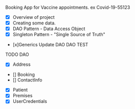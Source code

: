 Booking App for Vaccine appointments.
ex Covid-19-55123

- [x] Overview of project
- [x] Creating some data.
- [x] DAO Pattern - Data Access Object
- [x] Singleton Pattern - "Single Source of Truth"

- [x]Generics
Update DAO
DAO
TEST

TODO DAO
 - [x] Address
 - [] Booking
 - [] ContactInfo
 - [x] Patient
 - [x] Premises
 - [x] UserCredentials